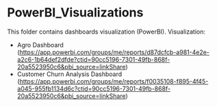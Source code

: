 # PowerBI_Visualizations

This folder contains dashboards visualization (PowerBI). Visualization:
* Agro Dashboard (https://app.powerbi.com/groups/me/reports/d87dcfcb-a981-4e2e-a2c6-1b64def2dfde?ctid=90cc5196-7301-49fb-868f-20a5523950c6&pbi_source=linkShare)
* Customer Churn Analysis Dashboard (https://app.powerbi.com/groups/me/reports/f0035108-f895-4f45-a045-955fb1134d6c?ctid=90cc5196-7301-49fb-868f-20a5523950c6&pbi_source=linkShare)
